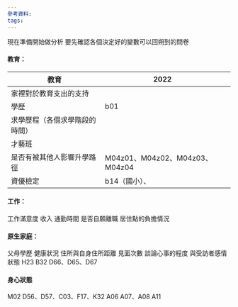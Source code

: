 ```yaml
---
參考資料:
tags:
---
```

現在準備開始做分析
要先確認各個決定好的變數可以回朔到的問卷
#### 教育：



| 教育                  | 2022                        |     |
| ------------------- | --------------------------- | --- |
| 家裡對於教育支出的支持<br>     |                             |     |
| 學歷<br>              | b01                         |     |
| 求學歷程（各個求學階段的時間）<br> |                             |     |
| 才藝班<br>             |                             |     |
| 是否有被其他人影響升學路徑       | M04z01、M04z02、M04z03、M04z04 |     |
| 資優檢定                | b14（國小）、                    |     |

#### 工作：
工作滿意度
收入
通勤時間
是否自願離職
居住點的負擔情況
#### 原生家庭：
父母學歷
健康狀況
住所與自身住所距離
見面次數
談論心事的程度
與受訪者感情狀態
H23
B32
D66、D65、D67
#### 身心狀態
M02
D56、D57、C03、F17、K32
A06
A07、A08
A11